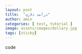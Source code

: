 ```yaml
---
layout: post
title:  "درآمد دلاری"
author: amin
categories: [ test, tutorial ]
image: assets/images/dollary.jpg
tags: [sticky]
---
```

code 